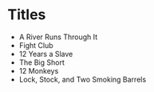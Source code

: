 # Titles

* A River Runs Through It
* Fight Club
* 12 Years a Slave
* The Big Short
* 12 Monkeys
* Lock, Stock, and Two Smoking Barrels
